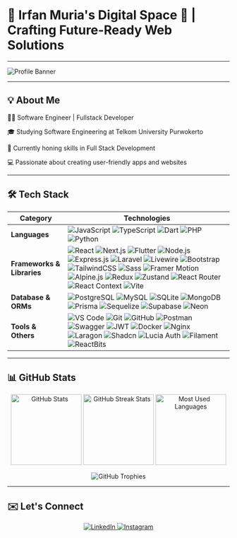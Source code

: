 # 🌟 Irfan Muria's Digital Space 🚀 | Crafting Future-Ready Web Solutions  

---

![Profile Banner](https://readme-typing-svg.demolab.com?font=Fira+Code&weight=600&size=24&duration=4000&pause=1000&color=5CB3FF&width=435&lines=Hi+There!+I'm+Irfan+Muria+👋;Welcome+to+my+GitHub+Profile!;Passionate+Web+%26+Mobile+Developer;Always+Learning+and+Building!)

---

## 💡 About Me

👨‍💻 Software Engineer | Fullstack Developer 

🎓 Studying Software Engineering at Telkom University Purwokerto

🌱 Currently honing skills in Full Stack Development

💻 Passionate about creating user-friendly apps and websites

---

## 🛠️ Tech Stack  

| **Category**          | **Technologies** |
|------------------------|------------------|
| **Languages** | ![JavaScript](https://img.shields.io/badge/JavaScript-F7DF1E?logo=javascript&logoColor=black&style=for-the-badge) ![TypeScript](https://img.shields.io/badge/TypeScript-3178C6?logo=typescript&logoColor=white&style=for-the-badge) ![Dart](https://img.shields.io/badge/Dart-0175C2?logo=dart&logoColor=white&style=for-the-badge) ![PHP](https://img.shields.io/badge/PHP-777BB4?logo=php&logoColor=white&style=for-the-badge) ![Python](https://img.shields.io/badge/Python-3776AB?logo=python&logoColor=white&style=for-the-badge) |
| **Frameworks & Libraries** | ![React](https://img.shields.io/badge/React-61DAFB?logo=react&logoColor=black&style=for-the-badge) ![Next.js](https://img.shields.io/badge/Next.js-000000?logo=nextdotjs&logoColor=white&style=for-the-badge) ![Flutter](https://img.shields.io/badge/Flutter-02569B?logo=flutter&logoColor=white&style=for-the-badge) ![Node.js](https://img.shields.io/badge/Node.js-339933?logo=node.js&logoColor=white&style=for-the-badge) ![Express.js](https://img.shields.io/badge/Express.js-000000?logo=express&logoColor=white&style=for-the-badge) ![Laravel](https://img.shields.io/badge/Laravel-FF2D20?logo=laravel&logoColor=white&style=for-the-badge) ![Livewire](https://img.shields.io/badge/Livewire-4E56A6?logo=livewire&logoColor=white&style=for-the-badge) ![Bootstrap](https://img.shields.io/badge/Bootstrap-7952B3?logo=bootstrap&logoColor=white&style=for-the-badge) ![TailwindCSS](https://img.shields.io/badge/TailwindCSS-06B6D4?logo=tailwindcss&logoColor=white&style=for-the-badge) ![Sass](https://img.shields.io/badge/Sass-CC6699?logo=sass&logoColor=white&style=for-the-badge) ![Framer Motion](https://img.shields.io/badge/Framer%20Motion-0055FF?logo=framer&logoColor=white&style=for-the-badge) ![Alpine.js](https://img.shields.io/badge/Alpine.js-77C1D2?logo=alpinedotjs&logoColor=black&style=for-the-badge) ![Redux](https://img.shields.io/badge/Redux-764ABC?logo=redux&logoColor=white&style=for-the-badge) ![Zustand](https://img.shields.io/badge/Zustand-181717?🐻Color=white&style=for-the-badge) ![React Router](https://img.shields.io/badge/React%20Router-CA4245?logo=reactrouter&logoColor=white&style=for-the-badge) ![React Context](https://img.shields.io/badge/React%20Context-61DAFB?logo=react&logoColor=black&style=for-the-badge) ![Vite](https://img.shields.io/badge/Vite-646CFF?logo=vite&logoColor=white&style=for-the-badge) |
| **Database & ORMs** | ![PostgreSQL](https://img.shields.io/badge/PostgreSQL-4169E1?logo=postgresql&logoColor=white&style=for-the-badge) ![MySQL](https://img.shields.io/badge/MySQL-4479A1?logo=mysql&logoColor=white&style=for-the-badge) ![SQLite](https://img.shields.io/badge/SQLite-003B57?logo=sqlite&logoColor=white&style=for-the-badge) ![MongoDB](https://img.shields.io/badge/MongoDB-47A248?logo=mongodb&logoColor=white&style=for-the-badge) ![Prisma](https://img.shields.io/badge/Prisma-2D3748?logo=prisma&logoColor=white&style=for-the-badge) ![Sequelize](https://img.shields.io/badge/Sequelize-52B0E7?logo=sequelize&logoColor=white&style=for-the-badge) ![Supabase](https://img.shields.io/badge/Supabase-3ECF8E?logo=supabase&logoColor=white&style=for-the-badge) ![Neon](https://img.shields.io/badge/Neon-0088FF?logo=neon&logoColor=white&style=for-the-badge) |
| **Tools & Others** | ![VS Code](https://img.shields.io/badge/VS%20Code-007ACC?logo=visual-studio-code&logoColor=white&style=for-the-badge) ![Git](https://img.shields.io/badge/Git-F05032?logo=git&logoColor=white&style=for-the-badge) ![GitHub](https://img.shields.io/badge/GitHub-181717?logo=github&logoColor=white&style=for-the-badge) ![Postman](https://img.shields.io/badge/Postman-FF6C37?logo=postman&logoColor=white&style=for-the-badge) ![Swagger](https://img.shields.io/badge/Swagger-85EA2D?logo=swagger&logoColor=white&style=for-the-badge) ![JWT](https://img.shields.io/badge/JWT-000000?logo=jsonwebtokens&logoColor=white&style=for-the-badge) ![Docker](https://img.shields.io/badge/Docker-2496ED?logo=docker&logoColor=white&style=for-the-badge) ![Nginx](https://img.shields.io/badge/Nginx-009639?logo=nginx&logoColor=white&style=for-the-badge) ![Laragon](https://img.shields.io/badge/Laragon-0E83CD?logo=laragon&logoColor=white&style=for-the-badge) ![Shadcn](https://img.shields.io/badge/shadcn/ui-000000?logo=ui&logoColor=white&style=for-the-badge) ![Lucia Auth](https://img.shields.io/badge/Lucia%20Auth-000000?logo=auth0&logoColor=white&style=for-the-badge) ![Filament](https://img.shields.io/badge/Filament-000000?logo=filament&logoColor=white&style=for-the-badge) ![ReactBits](https://img.shields.io/badge/ReactBits-61DAFB?logo=react&logoColor=black&style=for-the-badge) |

---

## 📊 GitHub Stats
<p align="center">
  <img src="https://github-readme-stats.vercel.app/api?username=irpanzy&show_icons=true&theme=radical" alt="GitHub Stats" height="160" />
  <img src="https://github-readme-streak-stats.herokuapp.com/?user=irpanzy&theme=radical" alt="GitHub Streak Stats" height="160" />
  <img src="https://github-readme-stats.vercel.app/api/top-langs/?username=irpanzy&layout=compact&theme=radical" alt="Most Used Languages" height="160" />
</p>

<p align="center">
  <img src="https://github-profile-trophy.vercel.app/?username=irpanzy&theme=gruvbox&no-frame=true&row=1&column=6" alt="GitHub Trophies" />
</p>

---

## ✉️ Let's Connect
<p align="center">
  <a href="https://www.linkedin.com/in/irfanmuria/" target="_blank">
    <img src="https://img.shields.io/badge/LinkedIn-0077B5?logo=linkedin&logoColor=white&style=for-the-badge" alt="LinkedIn" />
  </a>
  <a href="https://www.instagram.com/irfanmuriaa/" target="_blank">
    <img src="https://img.shields.io/badge/Instagram-E4405F?logo=instagram&logoColor=white&style=for-the-badge" alt="Instagram" />
  </a>
</p>
